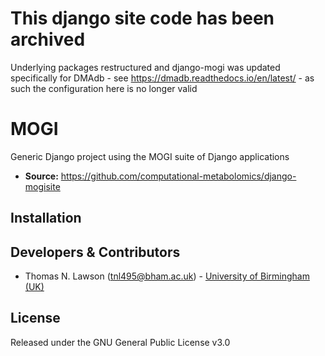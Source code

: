 This django site code has been archived  
=================================================================================================================================================================================

Underlying packages restructured and django-mogi was updated specifically for DMAdb - see https://dmadb.readthedocs.io/en/latest/ - as such the configuration here is no longer valid


MOGI
======

Generic Django project using the MOGI suite of Django applications 

- **Source:** https://github.com/computational-metabolomics/django-mogisite


Installation
------------


Developers & Contributors
-------------------------
 - Thomas N. Lawson (tnl495@bham.ac.uk) - [University of Birmingham (UK)](http://www.birmingham.ac.uk/index.aspx)

License
-------
Released under the GNU General Public License v3.0 

